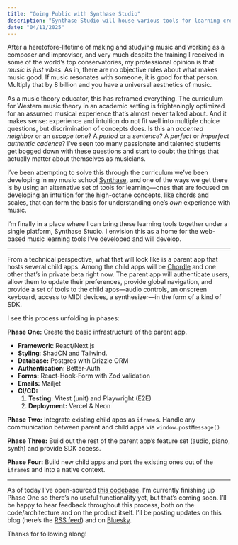 ```yaml
---
title: "Going Public with Synthase Studio"
description: "Synthase Studio will house various tools for learning creative music. I've open-sourced the code so you can follow along."
date: "04/11/2025"
---
```


After a heretofore-lifetime of making and studying music and working as a composer and improviser, and very much despite the training I received in some of the world’s top conservatories, my professional opinion is that _music is just vibes_. As in, there are no objective rules about what makes music good. If music resonates with someone, it is good for that person. Multiply that by 8 billion and you have a universal aesthetics of music.

As a music theory educator, this has reframed everything. The curriculum for Western music theory in an academic setting is frighteningly optimized for an assumed musical experience that’s almost never talked about. And it makes sense: experience and intuition do not fit well into multiple choice questions, but discrimination of concepts does. Is this an _accented neighbor_ or an _escape tone_? A _period_ or a _sentence_? A _perfect_ or _imperfect_ _authentic cadence_? I’ve seen too many passionate and talented students get bogged down with these questions and start to doubt the things that actually matter about themselves as musicians.

I’ve been attempting to solve this through the curriculum we’ve been developing in my music school [Synthase](https://synthase.cc), and one of the ways we get there is by using an alternative set of tools for learning—ones that are focused on developing an intuition for the high-octane concepts, like chords and scales, that can form the basis for understanding one’s _own_ experience with music.

I’m finally in a place where I can bring these learning tools together under a single platform, Synthase Studio. I envision this as a home for the web-based music learning tools I’ve developed and will develop.

---

From a technical perspective, what that will look like is a parent app that hosts several child apps. Among the child apps will be [Chordle](https://www.natemay.dev/projects/chordle) and one other that’s in private beta right now. The parent app will authenticate users, allow them to update their preferences, provide global navigation, and provide a set of tools to the child apps—audio controls, an onscreen keyboard, access to MIDI devices, a synthesizer—in the form of a kind of SDK.

I see this process unfolding in phases:

**Phase One:** Create the basic infrastructure of the parent app.

- **Framework**: React/Next.js
- **Styling**: ShadCN and Tailwind.
- **Database:** Postgres with Drizzle ORM
- **Authentication**: Better-Auth
- **Forms:** React-Hook-Form with Zod validation
- **Emails:** Mailjet
- **CI/CD:**
  1. **Testing:** Vitest (unit) and Playwright (E2E)
  2. **Deployment:** Vercel & Neon

**Phase Two:** Integrate existing child apps as `iframe`s. Handle any communication between parent and child apps via `window.postMessage()`

**Phase Three:** Build out the rest of the parent app’s feature set (audio, piano, synth) and provide SDK access.

**Phase Four:** Build new child apps and port the existing ones out of the `iframe`s and into a native context.

---

As of today I’ve open-sourced [this codebase](https://github.com/synthase-music/synthase-studio). I’m currently finishing up Phase One so there’s no useful functionality yet, but that’s coming soon. I’ll be happy to hear feedback throughout this process, both on the code/architecture and on the product itself. I’ll be posting updates on this blog (here’s the [RSS feed](https://www.natemay.dev/rss.xml)) and on [Bluesky](https://bsky.app/profile/natemay.dev).

Thanks for following along!
